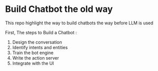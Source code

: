 # Build Chatbot the old way

This repo highlight the way to build chatbots the way before LLM is used

First, The steps to Build a Chatbot :
1. Design the conversation
2. Identify intents and entities
3. Train the bot engine
4. Write the action server
5. Integrate with the UI

